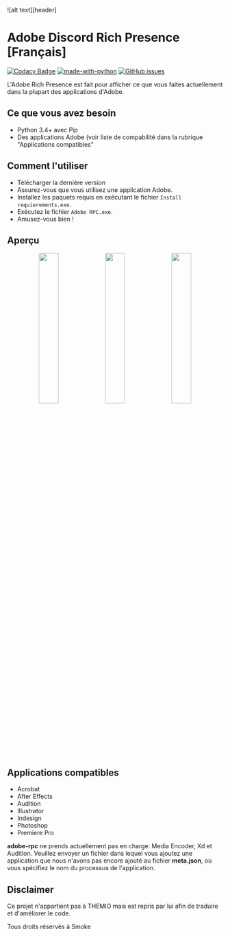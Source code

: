 ![alt text][header]

# Adobe Discord Rich Presence [Français]

[![Codacy Badge](https://api.codacy.com/project/badge/Grade/719bbef946084e78b20a1c7c63420e86)](https://www.codacy.com/app/imsmokie/adobe-rpc?utm_source=github.com&utm_medium=referral&utm_content=smokes/adobe-rpc&utm_campaign=Badge_Grade)
[![made-with-python](https://img.shields.io/badge/Made%20with-Python-1f425f.svg)](https://www.python.org/)
[![GitHub issues](https://img.shields.io/github/issues/smokes/adobe-rpc.svg)](https://GitHub.com/smokes/adobe-rpc/issues/)

L'Adobe Rich Presence est fait pour afficher ce que vous faites actuellement dans la plupart des applications d'Adobe.

## Ce que vous avez besoin

- Python 3.4+ avec Pip
- Des applications Adobe (voir liste de compabilité dans la rubrique "Applications compatibles"

## Comment l'utiliser

- Télécharger la dernière version
- Assurez-vous que vous utilisez une application Adobe.
- Installez les paquets requis en exécutant le fichier `Install requierements.exe`.
- Exécutez le fichier `Adobe RPC.exe`.
- Amusez-vous bien !

## Aperçu

<div align="center">
   <img src="https://i.imgur.com/h1ipmi8.png" width="30%" />
   <img src="https://i.imgur.com/Zf6drg7.png" width="30%" />
   <img src="https://i.imgur.com/CIneIrh.png" width="30%" />
</div>

## Applications compatibles

- Acrobat
- After Effects
- Audition
- Illustrator
- Indesign
- Photoshop
- Premiere Pro

**adobe-rpc** ne prends actuellement pas en charge: Media Encoder, Xd et Audition. Veuillez envoyer un fichier dans lequel vous ajoutez une application que nous n'avons pas encore ajouté au fichier **meta.json**, où vous spécifiez le nom du processus de l'application.

## Disclaimer

Ce projet n'appartient pas à THEMIO mais est repris par lui afin de traduire et d'améliorer le code.

Tous droits réservés à Smoke
